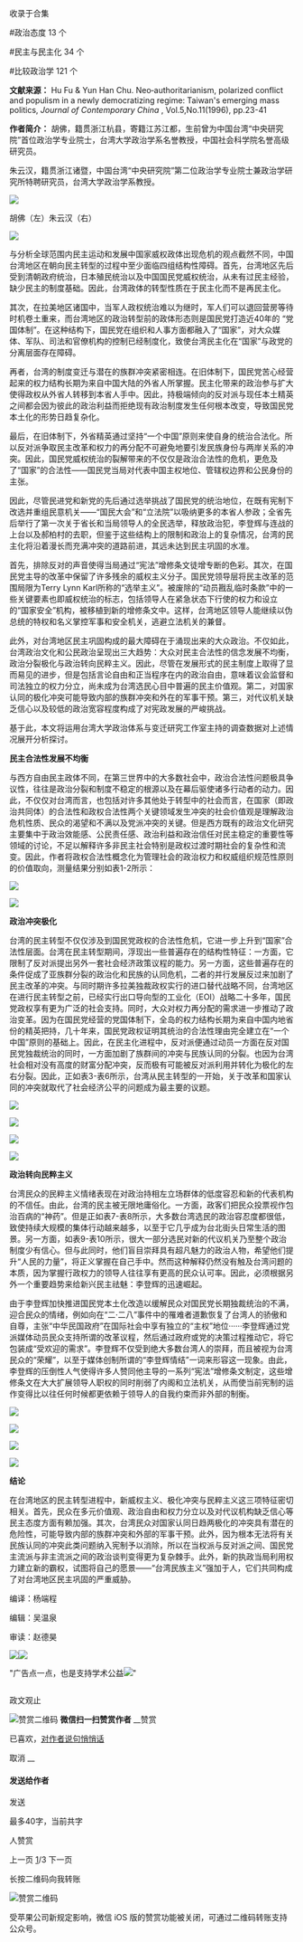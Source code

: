 

收录于合集

#政治态度 13 个

#民主与民主化 34 个

#比较政治学 121 个

**文献来源：** Hu Fu & Yun Han Chu. Neo‐authoritarianism, polarized conflict and
populism in a newly democratizing regime: Taiwan's emerging mass politics,
_Journal of Contemporary China_ , Vol.5,No.11(1996), pp.23-41

  

 **作者简介：**
胡佛，籍贯浙江杭县，寄籍江苏江都，生前曾为中国台湾“中央研究院”首位政治学专业院士，台湾大学政治学系名誉教授，中国社会科学院名誉高级研究员。

朱云汉，籍贯浙江诸暨，中国台湾“中央研究院”第二位政治学专业院士兼政治学研究所特聘研究员，台湾大学政治学系教授。

![](/images/491/2.jpeg)

胡佛（左）朱云汉（右）

![](/images/491/3.jpeg)

  

  

与分析全球范围内民主运动和发展中国家威权政体出现危机的观点截然不同，中国台湾地区在朝向民主转型的过程中至少面临四组结构性障碍。首先，台湾地区先后受到清朝政府统治，日本殖民统治以及中国国民党威权统治，从未有过民主经验，缺少民主的制度基础。因此，台湾政体的转型性质在于民主化而不是再民主化。

其次，在拉美地区诸国中，当军人政权统治难以为继时，军人们可以退回营房等待时机卷土重来，而台湾地区的政治转型前的政体形态则是国民党打造近40年的
“党国体制”。在这种结构下，国民党在组织和人事方面都融入了“国家”，对大众媒体、军队、司法和官僚机构的控制已经制度化，致使台湾民主化在“国家”与政党的分离层面存在障碍。

再者，台湾的制度变迁与潜在的族群冲突紧密相连。在旧体制下，国民党苦心经营起来的权力结构长期为来自中国大陆的外省人所掌握。民主化带来的政治参与扩大使得政权从外省人转移到本省人手中。因此，持极端倾向的反对派与现任本土精英之间都会因为彼此的政治利益而拒绝现有政治制度发生任何根本改变，导致国民党本土化的形势日趋复杂化。

最后，在旧体制下，外省精英通过坚持“一个中国”原则来使自身的统治合法化。所以反对派争取民主改革和权力的再分配不可避免地要引发民族身份与两岸关系的冲突。因此，国民党威权统治的裂解带来的不仅仅是政治合法性的危机，更危及了“国家”的合法性——国民党当局对代表中国主权地位、管辖权边界和公民身份的主张。

因此，尽管民进党和新党的先后通过选举挑战了国民党的统治地位，在既有宪制下改选并重组民意机关——“国民大会”和“立法院”以吸纳更多的本省人参政；全省先后举行了第一次关于省长和当局领导人的全民选举，释放政治犯，李登辉与连战的上台以及郝柏村的去职，但鉴于这些结构上的限制和政治上的复杂情况，台湾的民主化将沿着漫长而充满冲突的道路前进，其远未达到民主巩固的水准。

首先，排除反对的声音使得当局通过“宪法”增修条文徒增专断的色彩。其次，在国民党主导的改革中保留了许多残余的威权主义分子。国民党领导层将民主改革的范围局限为Terry
Lynn
Karl所称的“选举主义”。被废除的“动员戡乱临时条款”中的一些关键要素也即威权统治的标志，包括领导人在紧急状态下行使的权力和设立的“国家安全”机构，被移植到新的增修条文中。这样，台湾地区领导人能继续以伪总统的特权和名义掌控军事和安全机关，逃避立法机关的兼督。

此外，对台湾地区民主巩固构成的最大障碍在于涌现出来的大众政治。不仅如此，台湾政治文化和公民政治呈现出三大趋势：大众对民主合法性的信念发展不均衡，政治分裂极化与政治转向民粹主义。因此，尽管在发展形式的民主制度上取得了显而易见的进步，但是包括言论自由和正当程序在内的政治自由，意味着议会监督和司法独立的权力分立，尚未成为台湾选民心目中普遍的民主价值观。第二，对国家认同的极化冲突可能导致内部的族群冲突和外在的军事干预。第三，对代议机关缺乏信心以及较低的政治宽容程度构成了对宪政发展的严峻挑战。

基于此，本文将运用台湾大学政治体系与变迁研究工作室主持的调查数据对上述情况展开分析探讨。

  

 **民主合法性发展不均衡**

  

与西方自由民主政体不同，在第三世界中的大多数社会中，政治合法性问题极具争议性，往往是政治分裂和制度不稳定的根源以及在幕后驱使诸多行动者的动力。因此，不仅仅对台湾而言，也包括对许多其他处于转型中的社会而言，在国家（即政治共同体）的合法性和政权合法性两个关键领域发生冲突的社会价值观是理解政治危机性质、民众的渴望和不满以及党派冲突的关键。但是西方既有的政治文化研究主要集中于政治效能感、公民责任感、政治利益和政治信任对民主稳定的重要性等领域的讨论，不足以解释许多非民主社会特别是政权过渡时期社会的复杂性和流变。因此，作者将政权合法性概念化为管理社会的政治权力和权威组织规范性原则的价值取向，测量结果分别如表1-2所示：

  

![](/images/491/4.png)

  

![](/images/491/5.png)

  

 **政治冲突极化**

  

台湾的民主转型不仅仅涉及到国民党政权的合法性危机，它进一步上升到“国家”合法性层面。台湾在民主转型期间，浮现出一些普遍存在的结构性特征：一方面，它限制了反对派提出另外一套社会经济政策议程的能力。另一方面，这些普遍存在的条件促成了亚族群分裂的政治化和民族的认同危机，二者的并行发展反过来加剧了民主改革的冲突。与同时期许多拉美独裁政权实行的进口替代战略不同，台湾地区在进行民主转型之前，已经实行出口导向型的工业化（EOI）战略二十多年，国民党政权享有更为广泛的社会支持。同时，大众对权力再分配的需求进一步推动了政治变革。因为在国民党经营的党国体制下，全岛的权力结构长期为来自中国内地省份的精英把持，几十年来，国民党政权证明其统治的合法性理由完全建立在“一个中国”原则的基础上。因此，在民主化进程中，反对派便通过动员一方面在反对国民党独裁统治的同时，一方面加剧了族群间的冲突与民族认同的分裂。也因为台湾社会相对没有高度的财富分配冲突，反而极有可能被反对派利用并转化为极化的左右分裂。因此，正如表3-表6所示，台湾从民主转型的一开始，关于改革和国家认同的冲突就取代了社会经济公平的问题成为最主要的议题。

  

![](/images/491/6.png)

  

![](/images/491/7.png)

  

![](/images/491/8.png)

  

![](/images/491/9.png)

  

 **政治转向民粹主义**

  

台湾民众的民粹主义情绪表现在对政治持相左立场群体的低度容忍和新的代表机构的不信任。由此，台湾的民主被无限地庸俗化。一方面，政客们把民众投票视作包治百病的“神药”。但是正如表7-表8所示，大多数台湾选民的政治容忍度都很低，致使持续大规模的集体行动越来越多，以至于它几乎成为台北街头日常生活的图景。另一方面，如表9-表10所示，很大一部分选民对新的代议机关乃至整个政治制度少有信心。但与此同时，他们盲目崇拜具有超凡魅力的政治人物，希望他们提升“人民的力量”，将正义掌握在自己手中。然而这种解释仍然没有触及台湾问题的本质，因为掌握行政权力的领导人往往享有更高的民众认可率。因此，必须根据另外一个重要趋势来给新兴民主祛魅：李登辉的迅速崛起。

  

由于李登辉加快推进国民党本土化改造以缓解民众对国民党长期独裁统治的不满，迎合民众的情绪，例如向在“二·二八”事件中的罹难者道歉恢复了台湾人的骄傲和自尊，主张“中华民国政府”在国际社会中享有独立的“主权”地位······李登辉通过党派媒体动员民众支持所谓的改革议程，然后通过政府或党的决策过程推动它，将它包装成“受欢迎的需求”。李登辉不仅受到绝大多数台湾人的崇拜，而且被视为台湾民众的“荣耀”，以至于媒体创制所谓的“李登辉情结”一词来形容这一现象。由此，李登辉的压倒性人气使得许多人赞同他主导的一系列“宪法”增修条文制定，这些增修条文在大大扩展领导人职权的同时削弱了内阁和立法机关，从而使当前宪制的运作变得比以往任何时候都更依赖于领导人的自我约束而非外部的制衡。

  

![](/images/491/10.png)

  

![](/images/491/11.png)

  

![](/images/491/12.png)

  

![](/images/491/13.png)

  

 **结论**

  

在台湾地区的民主转型进程中，新威权主义、极化冲突与民粹主义这三项特征密切相关。首先，民众在多元价值观、政治自由和权力分立以及对代议机构缺乏信心等民主态度方面有赖加强。其次，台湾民众对国家认同日趋两极化的冲突具有潜在的危险性，可能导致内部的族群冲突和外部的军事干预。此外，因为根本无法将有关民族认同的冲突此类问题纳入宪制予以消除，所以在当权派与反对派之间、国民党主流派与非主流派之间的政治谈判变得更为复杂棘手。此外，新的执政当局利用权力建立新的霸权，试图将自己的愿景——“台湾民族主义”强加于人，它们共同构成了对台湾地区民主巩固的严重威胁。

  

编译：杨端程

编辑：吴温泉

审读：赵德昊

  

![](/images/491/14.jpeg)![](/images/491/15.jpeg)

"广告点一点，也是支持学术公益![](/images/491/16.png)"

![]()

政文观止

![赞赏二维码]() **微信扫一扫赞赏作者** __赞赏

已喜欢，[对作者说句悄悄话](javascript:;)

取消 __

#### 发送给作者

发送

最多40字，当前共字

[](javascript:;) 人赞赏

上一页 [1](javascript:;)/3 下一页

长按二维码向我转账

![赞赏二维码]()

受苹果公司新规定影响，微信 iOS 版的赞赏功能被关闭，可通过二维码转账支持公众号。

